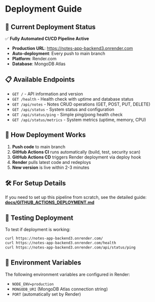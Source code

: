 # Deployment Guide

## 🚀 Current Deployment Status

✅ **Fully Automated CI/CD Pipeline Active**
- **Production URL**: https://notes-app-backend3.onrender.com
- **Auto-deployment**: Every push to main branch
- **Platform**: Render.com
- **Database**: MongoDB Atlas

## 📋 Available Endpoints

- `GET /` - API information and version
- `GET /health` - Health check with uptime and database status
- `GET /api/notes` - Notes CRUD operations (GET, POST, PUT, DELETE)
- `GET /api/status` - System status and configuration
- `GET /api/status/ping` - Simple ping/pong health check
- `GET /api/status/metrics` - System metrics (uptime, memory, CPU)

## 🔄 How Deployment Works

1. **Push code** to main branch
2. **GitHub Actions CI** runs automatically (build, test, security scan)
3. **GitHub Actions CD** triggers Render deployment via deploy hook
4. **Render** pulls latest code and redeploys
5. **New version** is live within 2-3 minutes

## 🛠️ For Setup Details

If you need to set up this pipeline from scratch, see the detailed guide:
**[docs/GITHUB_ACTIONS_DEPLOYMENT.md](docs/GITHUB_ACTIONS_DEPLOYMENT.md)**

## 🧪 Testing Deployment

To test if deployment is working:
```bash
curl https://notes-app-backend3.onrender.com/
curl https://notes-app-backend3.onrender.com/health
curl https://notes-app-backend3.onrender.com/api/status/ping
```

## 🔐 Environment Variables

The following environment variables are configured in Render:
- `NODE_ENV=production`
- `MONGODB_URI` (MongoDB Atlas connection string)
- `PORT` (automatically set by Render)